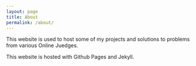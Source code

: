 ```yaml
---
layout: page
title: About
permalink: /about/
---
```


This website is used to host some of my projects and solutions to problems from various
Online Juedges.

This website is hosted with Github Pages and Jekyll.
